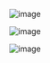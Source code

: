 ![image](https://user-images.githubusercontent.com/50271884/67581503-1533bf00-f783-11e9-83ae-9be251e991e8.png)
  
  
![image](https://user-images.githubusercontent.com/50271884/67581599-414f4000-f783-11e9-9094-5ef70759545c.png)


![image](https://user-images.githubusercontent.com/50271884/67581677-6479ef80-f783-11e9-8491-099f0918a34d.png)
